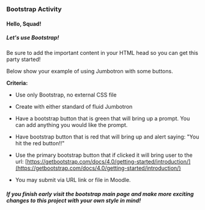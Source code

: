 ### Bootstrap Activity

#### Hello, Squad!

##### Let's use Bootstrap!

Be sure to add the important content in your HTML head so you can get this party started!

Below show your example of using Jumbotron with some buttons.

**Criteria:**
* Use only Bootstrap, no external CSS file

* Create with either standard of fluid Jumbotron

* Have a bootstrap button that is green that will bring up a prompt. You can add anything you would like the prompt.

* Have bootstrap button that is red that will bring up and alert saying: "You hit the red button!!"

* Use the primary bootstrap button that if clicked it will bring user to the url: [https://getbootstrap.com/docs/4.0/getting-started/introduction/](https://getbootstrap.com/docs/4.0/getting-started/introduction/)

* You may submit via URL link or file in Moodle.

##### If you finish early visit the bootstrap main page and make more exciting changes to this project with your own style in mind!